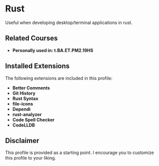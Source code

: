 # Rust

Useful when developing desktop/terminal applications in rust.

## Related Courses

* **Personally used in: t.BA.ET.PM2.19HS**

## Installed Extensions

The following extensions are included in this profile:

* **Better Comments**
* **Git History**
* **Rust Syntax**
* **file-icons**
* **Dependi**
* **rust-analyzer**
* **Code Spell Checker**
* **CodeLLDB**

## Disclaimer

This profile is provided as a starting point. I encourage you to customize this profile to your liking.